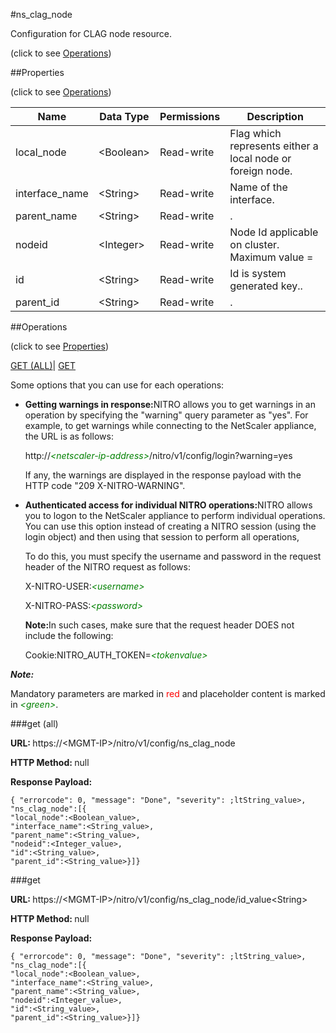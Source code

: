 #ns_clag_node



Configuration for CLAG node resource.

<span>(click to see [Operations](#operations))</span>



##Properties 

<span>(click to see [Operations](#operations))</span>





<table><thead><tr><th>Name</th><th>Data Type</th><th>Permissions</th><th>Description</th></tr></thead><tbody><tr><td>local_node</td><td>&lt;Boolean></td><td>Read-write</td><td>Flag which represents either a local node or foreign node.</td></tr><tr><td>interface_name</td><td>&lt;String></td><td>Read-write</td><td>Name of the interface.</td></tr><tr><td>parent_name</td><td>&lt;String></td><td>Read-write</td><td>.</td></tr><tr><td>nodeid</td><td>&lt;Integer></td><td>Read-write</td><td>Node Id applicable on cluster.<br>Maximum value =</td></tr><tr><td>id</td><td>&lt;String></td><td>Read-write</td><td>Id is system generated key..</td></tr><tr><td>parent_id</td><td>&lt;String></td><td>Read-write</td><td>.</td></tr></tbody></table>

##Operations 

<span>(click to see [Properties](#properties))</span>





[GET (ALL)](#get-all)| [GET](#get)





Some options that you can use for each operations:

<ul><li><p><b>Getting warnings in response:</b>NITRO allows you to get warnings in an operation by specifying the "warning" query parameter as "yes". For example, to get warnings while connecting to the NetScaler appliance, the URL is as follows:</p><p>http://<span style="color:green;font-style:italic;">&lt;netscaler-ip-address&gt;</span>/nitro/v1/config/login?warning=yes</p><p>If any, the warnings are displayed in the response payload with the HTTP code "209 X-NITRO-WARNING".</p></li><li><p><b>Authenticated access for individual NITRO operations:</b>NITRO allows you to logon to the NetScaler appliance to perform individual operations. You can use this option instead of creating a NITRO session (using the login object) and then using that session to perform all operations,</p><p>To do this, you must specify the username and password in the request header of the NITRO request as follows:</p><p>X-NITRO-USER:<span style="color:green;font-style:italic;">&lt;username&gt;</span></p><p>X-NITRO-PASS:<span style="color:green;font-style:italic;">&lt;password&gt;</span></p><p><b>Note:</b>In such cases, make sure that the request header DOES not include the following:</p><p>Cookie:NITRO_AUTH_TOKEN=<span style="color:green;font-style:italic;">&lt;tokenvalue&gt;</span></p></li></ul>







***Note:*** 

Mandatory parameters are marked in <span style="color:#FF0000;">red</span> and placeholder content is marked in <span style="color:green;font-style:italic">&lt;green&gt;</span>.



###get (all)







<b>URL: </b>https://&lt;MGMT-IP&gt;/nitro/v1/config/ns_clag_node

<b>HTTP Method: </b>null

<b>Response Payload: </b>
```
{ "errorcode": 0, "message": "Done", "severity": ;ltString_value>, "ns_clag_node":[{
"local_node":<Boolean_value>,
"interface_name":<String_value>,
"parent_name":<String_value>,
"nodeid":<Integer_value>,
"id":<String_value>,
"parent_id":<String_value>}]}
```







###get







<b>URL: </b>https://&lt;MGMT-IP&gt;/nitro/v1/config/ns_clag_node/id_value&lt;String&gt;

<b>HTTP Method: </b>null

<b>Response Payload: </b>
```
{ "errorcode": 0, "message": "Done", "severity": ;ltString_value>, "ns_clag_node":[{
"local_node":<Boolean_value>,
"interface_name":<String_value>,
"parent_name":<String_value>,
"nodeid":<Integer_value>,
"id":<String_value>,
"parent_id":<String_value>}]}
```







